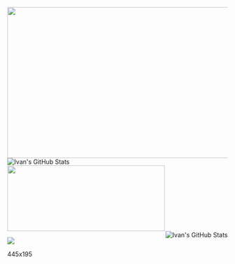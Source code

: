 <img src="https://media3.giphy.com/media/jPMYzDWEP4CbswyPUe/giphy.gif" height="345" width="850"><img align="left" alt="Ivan's GitHub Stats" src="https://github-readme-stats.codestackr.vercel.app/api?username=IvanHornung&show_icons=true&hide_border=true&hide=prs,issues,contribs&count_private=true&theme=tokyonight&include_all_commits=true" /><img aling="right" src="https://media2.giphy.com/media/KeoUrBIf7cE2t5Wcgx/giphy.gif" height="150" width="360"> <img align="right" alt="Ivan's GitHub Stats" src="https://github-readme-stats.vercel.app/api/top-langs/?username=IvanHornung&layout=compact&theme=tokyonight&hide_border=true&card_width=445" />

![](https://media2.giphy.com/media/KeoUrBIf7cE2t5Wcgx/giphy.gif)

445x195